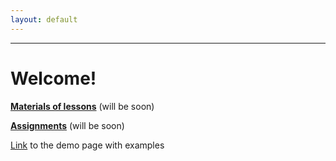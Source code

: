 ```yaml
---
layout: default
---
```

---
# Welcome!
**[Materials of lessons](lessons.md)** (will be soon)

**[Assignments](assignments.md)** (will be soon)

[Link](smth.md) to the demo page with examples

